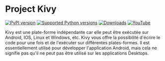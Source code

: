 # Project Kivy

[![PyPI version](https://img.shields.io/pypi/v/kivymd.svg)](https://pypi.org/project/kivymd)
[![Supported Python versions](https://img.shields.io/pypi/pyversions/kivymd.svg)](#Installation)
[![Downloads](https://pepy.tech/badge/kivymd)](https://pepy.tech/project/kivymd)
[![YouTube](https://img.shields.io/static/v1?label=subscribe&logo=youtube)](https://www.youtube.com/channel/UCFB47iDhNgB4bBHT7sEj21Q)


Kivy est une plate-forme indépendante car elle peut être exécutée sur Android, IOS, Linux et Windows, etc. Kivy vous offre la possibilité d'écrire le code pour une fois et de l'exécuter sur différentes plates-formes. Il est essentiellement utilisé pour développer l'application Android, mais cela ne signifie pas qu'il ne peut pas être utilisé sur les applications Desktops.